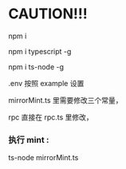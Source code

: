 # **CAUTION!!!**

npm i

npm i typescript -g

npm i ts-node -g

.env 按照 example 设置

mirrorMint.ts 里需要修改三个常量，

rpc 直接在 rpc.ts 里修改，

### 执行 mint :

ts-node mirrorMint.ts
